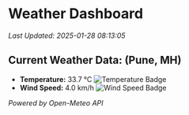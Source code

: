 
# Weather Dashboard

_Last Updated: 2025-01-28 08:13:05_

## Current Weather Data: (Pune, MH)
- **Temperature:** 33.7 °C ![Temperature Badge](https://img.shields.io/badge/Temperature-High%20Temp-orange)
- **Wind Speed:** 4.0 km/h ![Wind Speed Badge](https://img.shields.io/badge/Wind%20Speed-Low%20Wind-blue)

*Powered by Open-Meteo API*
